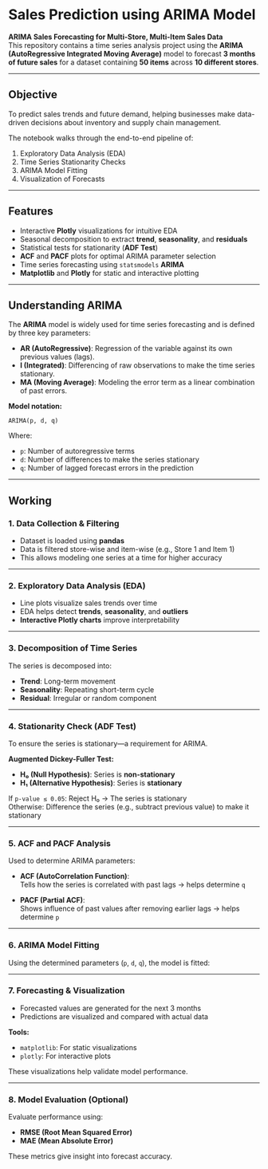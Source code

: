 
#  Sales Prediction using ARIMA Model

**ARIMA Sales Forecasting for Multi-Store, Multi-Item Sales Data**  
This repository contains a time series analysis project using the **ARIMA (AutoRegressive Integrated Moving Average)** model to forecast **3 months of future sales** for a dataset containing **50 items** across **10 different stores**.

---

##  Objective

To predict sales trends and future demand, helping businesses make data-driven decisions about inventory and supply chain management.

The notebook walks through the end-to-end pipeline of:
1. Exploratory Data Analysis (EDA)
2. Time Series Stationarity Checks
3. ARIMA Model Fitting
4. Visualization of Forecasts

---

##  Features

-  Interactive **Plotly** visualizations for intuitive EDA  
-  Seasonal decomposition to extract **trend**, **seasonality**, and **residuals**  
-  Statistical tests for stationarity (**ADF Test**)  
-  **ACF** and **PACF** plots for optimal ARIMA parameter selection  
-  Time series forecasting using `statsmodels` **ARIMA**  
-  **Matplotlib** and **Plotly** for static and interactive plotting  

---

##  Understanding ARIMA

The **ARIMA** model is widely used for time series forecasting and is defined by three key parameters:

- **AR (AutoRegressive)**: Regression of the variable against its own previous values (lags).
- **I (Integrated)**: Differencing of raw observations to make the time series stationary.
- **MA (Moving Average)**: Modeling the error term as a linear combination of past errors.

**Model notation:**
```
ARIMA(p, d, q)
```
Where:
- `p`: Number of autoregressive terms  
- `d`: Number of differences to make the series stationary  
- `q`: Number of lagged forecast errors in the prediction  

---

##  Working

### 1.  Data Collection & Filtering

- Dataset is loaded using **pandas**
- Data is filtered store-wise and item-wise (e.g., Store 1 and Item 1)
- This allows modeling one series at a time for higher accuracy

---

### 2.  Exploratory Data Analysis (EDA)

- Line plots visualize sales trends over time
- EDA helps detect **trends**, **seasonality**, and **outliers**
- **Interactive Plotly charts** improve interpretability

---

### 3.  Decomposition of Time Series

The series is decomposed into:
- **Trend**: Long-term movement
- **Seasonality**: Repeating short-term cycle
- **Residual**: Irregular or random component



---

### 4.  Stationarity Check (ADF Test)

To ensure the series is stationary—a requirement for ARIMA.

**Augmented Dickey-Fuller Test:**

- **H₀ (Null Hypothesis)**: Series is **non-stationary**
- **H₁ (Alternative Hypothesis)**: Series is **stationary**

If `p-value ≤ 0.05`: Reject H₀ → The series is stationary  
 Otherwise: Difference the series (e.g., subtract previous value) to make it stationary

---

### 5.  ACF and PACF Analysis

Used to determine ARIMA parameters:

- **ACF (AutoCorrelation Function)**:  
  Tells how the series is correlated with past lags → helps determine `q`

- **PACF (Partial ACF)**:  
  Shows influence of past values after removing earlier lags → helps determine `p`

---

### 6.  ARIMA Model Fitting

Using the determined parameters (`p`, `d`, `q`), the model is fitted:



---

### 7.  Forecasting & Visualization

- Forecasted values are generated for the next 3 months
- Predictions are visualized and compared with actual data

**Tools:**
- `matplotlib`: For static visualizations
- `plotly`: For interactive plots

These visualizations help validate model performance.

---

### 8.  Model Evaluation (Optional)

Evaluate performance using:
- **RMSE (Root Mean Squared Error)**
- **MAE (Mean Absolute Error)**

These metrics give insight into forecast accuracy.

